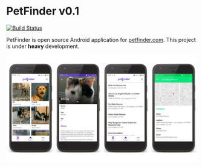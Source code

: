 # PetFinder v0.1

[![Build Status](https://travis-ci.org/antonkazakov/Codepath-todo.svg?branch=master)](https://travis-ci.org/antonkazakov/Codepath-todo)

PetFinder is open source Android application for [petfinder.com](http://petfinder.com). This project is under **heavy** development. 

<img src="art/art.jpg" />
